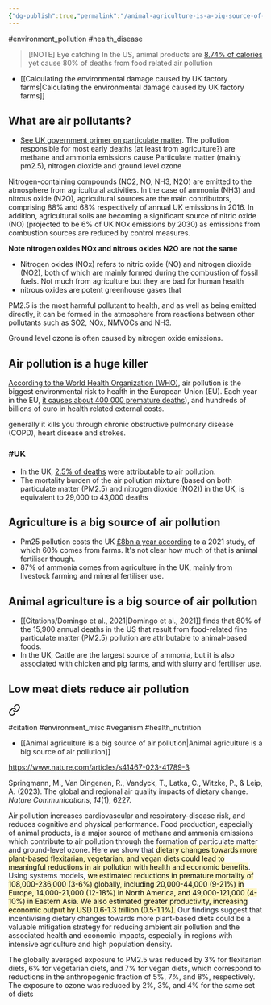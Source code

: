```yaml
---
{"dg-publish":true,"permalink":"/animal-agriculture-is-a-big-source-of-air-pollution/","tags":["#environment_pollution","#health_disease","#UK"],"created":"2025-10-23T17:42:44.136+01:00","updated":"2025-10-23T18:06:08.694+01:00"}
---
```


#environment_pollution  #health_disease  

> [!NOTE] Eye catching
> In the US, animal products are [8.74% of calories](https://ourworldindata.org/grapher/share-of-calories-from-animal-protein-vs-gdp-per-capita?tab=table&country=~USA) yet cause 80% of deaths from food related air pollution

- [[Calculating the environmental damage caused by UK factory farms\|Calculating the environmental damage caused by UK factory farms]] 
## What are air pollutants?
- [See UK government primer on particulate matter](https://www.gov.uk/government/statistics/air-quality-statistics/concentrations-of-particulate-matter-pm10-and-pm25).
The pollution responsible for most early deaths (at least from agriculture?) are methane and ammonia emissions cause Particulate matter (mainly pm2.5), nitrogen dioxide and ground level ozone 

Nitrogen-containing compounds (NO2, NO, NH3, N2O) are emitted to the atmosphere from agricultural activities. In the case of ammonia (NH3) and nitrous oxide (N2O), agricultural sources are the main contributors, comprising 88% and 68% respectively of annual UK emissions in 2016. In addition, agricultural soils are becoming a significant source of nitric oxide (NO) (projected to be 6% of UK NOx emissions by 2030) as emissions from combustion sources are reduced by control measures.

**Note nitrogen oxides NOx and nitrous oxides N2O are not the same**
- Nitrogen oxides (NOx) refers to nitric oxide (NO) and nitrogen dioxide (NO2), both of which are mainly formed during the combustion of fossil fuels. Not much from agriculture but they are bad for human health
- nitrous oxides are potent greenhouse gases that 

PM2.5 is the most harmful pollutant to health, and as well as being emitted directly, it can be formed in the atmosphere from reactions between other pollutants such as SO2, NOx, NMVOCs and NH3.

Ground level ozone is often caused by nitrogen oxide emissions.
## Air pollution is a huge killer
[According to the World Health Organization (WHO)](https://iris.who.int/bitstream/handle/10665/250141/9789241511353-eng.pdf?sequence=1&isAllowed=y), air pollution is the biggest environmental risk to health in the European Union (EU). Each year in the EU, [it causes about 400 000 premature deaths](https://www.eca.europa.eu/Lists/ECADocuments/SR18_23/SR_AIR_QUALITY_EN.pdf)), and hundreds of billions of euro in health related external costs. 

generally it kills you through chronic obstructive pulmonary disease (COPD), heart disease and strokes.

### #UK
- In the UK, [2.5% of deaths](https://ourworldindata.org/outdoor-air-pollution) were attributable to air pollution.
- The mortality burden of the air pollution mixture (based on both particulate matter (PM2.5) and nitrogen dioxide (NO2)) in the UK, is equivalent to 29,000 to 43,000 deaths
## Agriculture is a big source of air pollution 
- Pm25 pollution costs the UK [£8bn a year according](https://www.theguardian.com/environment/2021/nov/04/ammonia-from-farms-behind-60-of-uk-particulate-air-pollution-study) to a 2021 study, of which 60% comes from farms. It's not clear how much of that is animal fertiliser though.
- 87% of ammonia comes from agriculture in the UK, mainly from livestock farming and mineral fertiliser use. 
## Animal agriculture is a big source of air pollution
- [[Citations/Domingo et al., 2021\|Domingo et al., 2021]] finds that 80% of the 15,900 annual deaths in the US that result from food-related fine particulate matter (PM2.5) pollution are attributable to animal-based foods.
- In the UK, Cattle are the largest source of ammonia, but it is also associated with chicken and pig farms, and with slurry and fertiliser use.



## Low meat diets reduce air pollution

<div class="transclusion internal-embed is-loaded"><a class="markdown-embed-link" href="/citations/springmann-et-al-2023/" aria-label="Open link"><svg xmlns="http://www.w3.org/2000/svg" width="24" height="24" viewBox="0 0 24 24" fill="none" stroke="currentColor" stroke-width="2" stroke-linecap="round" stroke-linejoin="round" class="svg-icon lucide-link"><path d="M10 13a5 5 0 0 0 7.54.54l3-3a5 5 0 0 0-7.07-7.07l-1.72 1.71"></path><path d="M14 11a5 5 0 0 0-7.54-.54l-3 3a5 5 0 0 0 7.07 7.07l1.71-1.71"></path></svg></a><div class="markdown-embed">




#citation #environment_misc #veganism #health_nutrition

- [[Animal agriculture is a big source of air pollution\|Animal agriculture is a big source of air pollution]] 

https://www.nature.com/articles/s41467-023-41789-3

Springmann, M., Van Dingenen, R., Vandyck, T., Latka, C., Witzke, P., & Leip, A. (2023). The global and regional air quality impacts of dietary change. _Nature Communications_, _14_(1), 6227.

Air pollution increases cardiovascular and respiratory-disease risk, and reduces cognitive and physical performance. Food production, especially of animal products, is a major source of methane and ammonia emissions which contribute to air pollution through the formation of particulate matter and ground-level ozone. Here we show that <mark style="background: #FFF3A3A6;">dietary changes towards more plant-based flexitarian, vegetarian, and vegan diets could lead to meaningful reductions in air pollution with health and economic benefits</mark>. Using systems models, <mark style="background: #FFF3A3A6;">we estimated reductions in premature mortality of 108,000-236,000 (3-6%) globally, including 20,000-44,000 (9-21%) in Europe, 14,000-21,000 (12-18%) in North America, and 49,000-121,000 (4-10%) in Eastern Asia. We also estimated greater productivity, increasing economic output by USD 0.6-1.3 trillion (0.5-1.1%).</mark> Our findings suggest that incentivising dietary changes towards more plant-based diets could be a valuable mitigation strategy for reducing ambient air pollution and the associated health and economic impacts, especially in regions with intensive agriculture and high population density.

The globally averaged exposure to PM2.5 was reduced by 3% for flexitarian diets, 6% for vegetarian diets, and 7% for vegan diets, which correspond to reductions in the anthropogenic fraction of 5%, 7%, and 8%, respectively. The exposure to ozone was reduced by 2%, 3%, and 4% for the same set of diets 

</div></div>
